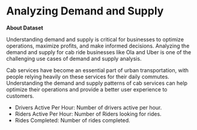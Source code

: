 # Analyzing Demand and Supply
**About Dataset**

Understanding demand and supply is critical for businesses to optimize operations, maximize profits, and make informed decisions. Analyzing the demand and supply for cab ride businesses like Ola and Uber is one of the challenging use cases of demand and supply analysis. 

Cab services have become an essential part of urban transportation, with people relying heavily on these services for their daily commutes. Understanding the demand and supply patterns of cab services can help optimize their operations and provide a better user experience to customers.

* Drivers Active Per Hour: Number of drivers active per hour.
* Riders Active Per Hour: Number of Riders looking for rides.
* Rides Completed: Number of rides completed.
